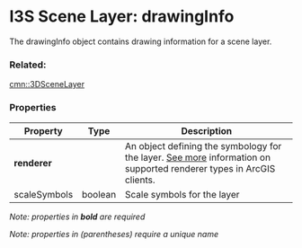 # I3S Scene Layer: drawingInfo

The drawingInfo object contains drawing information for a scene layer. 

### Related:

[cmn::3DSceneLayer](3DSceneLayer.cmn.md)
### Properties

| Property | Type | Description |
| --- | --- | --- |
| **renderer** |  | An object defining the symbology for the layer. [See more](https://developers.arcgis.com/web-scene-specification/objects/drawingInfo/) information on supported renderer types in ArcGIS clients. |
| scaleSymbols | boolean | Scale symbols for the layer |

*Note: properties in **bold** are required*

*Note: properties in (parentheses) require a unique name*

